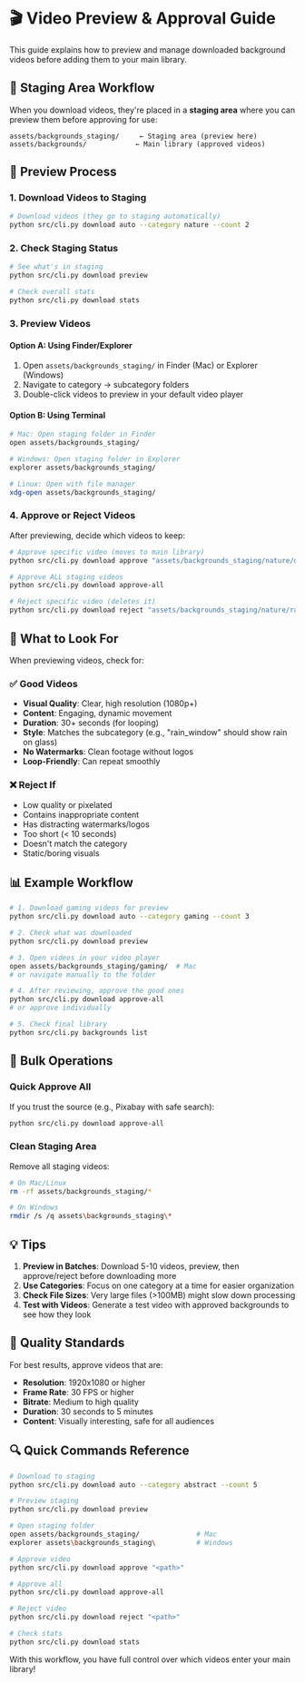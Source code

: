 # 🎬 Video Preview & Approval Guide

This guide explains how to preview and manage downloaded background videos before adding them to your main library.

## 📂 Staging Area Workflow

When you download videos, they're placed in a **staging area** where you can preview them before approving for use:

```
assets/backgrounds_staging/     ← Staging area (preview here)
assets/backgrounds/            ← Main library (approved videos)
```

## 🎯 Preview Process

### 1. Download Videos to Staging

```bash
# Download videos (they go to staging automatically)
python src/cli.py download auto --category nature --count 2
```

### 2. Check Staging Status

```bash
# See what's in staging
python src/cli.py download preview

# Check overall stats
python src/cli.py download stats
```

### 3. Preview Videos

#### Option A: Using Finder/Explorer
1. Open `assets/backgrounds_staging/` in Finder (Mac) or Explorer (Windows)
2. Navigate to category → subcategory folders
3. Double-click videos to preview in your default video player

#### Option B: Using Terminal
```bash
# Mac: Open staging folder in Finder
open assets/backgrounds_staging/

# Windows: Open staging folder in Explorer
explorer assets/backgrounds_staging/

# Linux: Open with file manager
xdg-open assets/backgrounds_staging/
```

### 4. Approve or Reject Videos

After previewing, decide which videos to keep:

```bash
# Approve specific video (moves to main library)
python src/cli.py download approve "assets/backgrounds_staging/nature/ocean_waves/pixabay_123_ocean.mp4"

# Approve ALL staging videos
python src/cli.py download approve-all

# Reject specific video (deletes it)
python src/cli.py download reject "assets/backgrounds_staging/nature/rain_window/pixabay_456_rain.mp4"
```

## 🎥 What to Look For

When previewing videos, check for:

### ✅ Good Videos
- **Visual Quality**: Clear, high resolution (1080p+)
- **Content**: Engaging, dynamic movement
- **Duration**: 30+ seconds (for looping)
- **Style**: Matches the subcategory (e.g., "rain_window" should show rain on glass)
- **No Watermarks**: Clean footage without logos
- **Loop-Friendly**: Can repeat smoothly

### ❌ Reject If
- Low quality or pixelated
- Contains inappropriate content
- Has distracting watermarks/logos
- Too short (< 10 seconds)
- Doesn't match the category
- Static/boring visuals

## 📊 Example Workflow

```bash
# 1. Download gaming videos for preview
python src/cli.py download auto --category gaming --count 3

# 2. Check what was downloaded
python src/cli.py download preview

# 3. Open videos in your video player
open assets/backgrounds_staging/gaming/  # Mac
# or navigate manually to the folder

# 4. After reviewing, approve the good ones
python src/cli.py download approve-all
# or approve individually

# 5. Check final library
python src/cli.py backgrounds list
```

## 🔄 Bulk Operations

### Quick Approve All
If you trust the source (e.g., Pixabay with safe search):
```bash
python src/cli.py download approve-all
```

### Clean Staging Area
Remove all staging videos:
```bash
# On Mac/Linux
rm -rf assets/backgrounds_staging/*

# On Windows
rmdir /s /q assets\backgrounds_staging\*
```

## 💡 Tips

1. **Preview in Batches**: Download 5-10 videos, preview, then approve/reject before downloading more
2. **Use Categories**: Focus on one category at a time for easier organization
3. **Check File Sizes**: Very large files (>100MB) might slow down processing
4. **Test with Videos**: Generate a test video with approved backgrounds to see how they look

## 🎯 Quality Standards

For best results, approve videos that are:
- **Resolution**: 1920x1080 or higher
- **Frame Rate**: 30 FPS or higher  
- **Bitrate**: Medium to high quality
- **Duration**: 30 seconds to 5 minutes
- **Content**: Visually interesting, safe for all audiences

## 🔍 Quick Commands Reference

```bash
# Download to staging
python src/cli.py download auto --category abstract --count 5

# Preview staging
python src/cli.py download preview

# Open staging folder
open assets/backgrounds_staging/              # Mac
explorer assets\backgrounds_staging\          # Windows

# Approve video
python src/cli.py download approve "<path>"

# Approve all
python src/cli.py download approve-all

# Reject video  
python src/cli.py download reject "<path>"

# Check stats
python src/cli.py download stats
```

With this workflow, you have full control over which videos enter your main library!